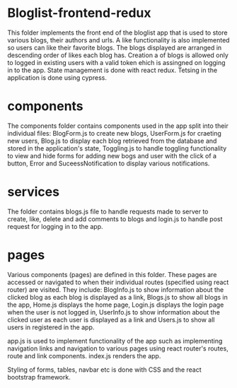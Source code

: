 # Bloglist-frontend-redux

This folder implements the front end of the bloglist app that is used to store various blogs, their authors and urls. A like functionality is also implemented so users can like their favorite blogs. The blogs displayed are arranged in descending order of likes each blog has. Creation a of blogs is allowed only to logged in existing users with a valid token ehich is assingned on logging in to the app. State management is done with react redux. Tetsing in the application is done using cypress.

# components

The components folder contains components used in the app split into their individual files: BlogForm.js to create new blogs, UserForm.js for craeting new users, Blog.js to display each blog retrieved from the database and stored in the application's state, Toggling.js to handle toggling functionality to view and hide forms for adding new bogs and user with the click of a button, Error and SuceessNotification to display various notifications.

# services

The folder contains blogs.js file to handle requests made to server to create, like, delete and add comments to blogs and login.js to handle post request for logging in to the app.

# pages

Various components (pages) are defined in this folder. These pages are accessed or navigated to when their individual routes (specified using react router) are visited. They include: BlogInfo.js to show information about the clicked blog as each blog is displayed as a link, Blogs.js to show all blogs in the app, Home.js displays the home page, Login.js displays the login page when the user is not logged in, UserInfo.js to show information about the clicked user as each user is displayed as a link and Users.js to show all users in registered in the app.

app.js is used to implement functionality of the app such as implementing navigation links and navigation to various pages using react router's routes, route and link components. index.js renders the app.

Styling of forms, tables, navbar etc is done with CSS and the react bootstrap framework.
